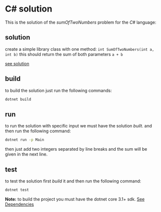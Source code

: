 # C# solution

This is the solution of the _sumOfTwoNumbers_ problem for the _C#_ language:

## solution

create a simple library class with one method: `int SumOfTwoNumbers(int a, int b)` this should return the sum of both parameters `a + b`

[see solution](./SumOfTwoNumbers/Solution.cs)

## build

to build the solution just run the following commands:

```bash
dotnet build
```

## run

to run the solution with specific input we must have the solution _built_. and then run the following command:

```bash
dotnet run -p Main
```

then just add two integers separated by line breaks and the sum will be given in the next line.

## test

to test the solution first _build_ it and then run the following command:

```bash
dotnet test
```

**Note:** to build the project you must have the dotnet core 3.1+ sdk. [See Dependencies](../../Readme.md#Dependencies)
